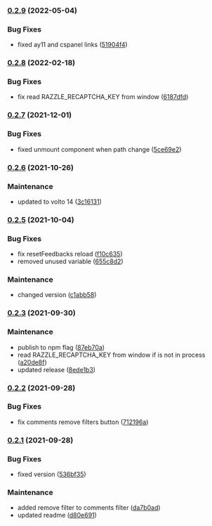 ### [0.2.9](https://github.com/collective/volto-customer-satisfaction/compare/v0.2.8...v0.2.9) (2022-05-04)


### Bug Fixes

* fixed ay11 and cspanel links ([51904f4](https://github.com/collective/volto-customer-satisfaction/commit/51904f41a974df1463c78239c874d559b6cffa3f))

### [0.2.8](https://github.com/collective/volto-customer-satisfaction/compare/v0.2.7...v0.2.8) (2022-02-18)


### Bug Fixes

* fix read RAZZLE_RECAPTCHA_KEY from window ([6187dfd](https://github.com/collective/volto-customer-satisfaction/commit/6187dfdb19aa04b7a7dae0d134e3a43c04e57c38))

### [0.2.7](https://github.com/collective/volto-customer-satisfaction/compare/v0.2.6...v0.2.7) (2021-12-01)


### Bug Fixes

* fixed unmount component when path change ([5ce69e2](https://github.com/collective/volto-customer-satisfaction/commit/5ce69e2e10ba003371a83fd8b0cabc0d3b926dbc))

### [0.2.6](https://github.com/collective/volto-customer-satisfaction/compare/v0.2.5...v0.2.6) (2021-10-26)


### Maintenance

* updated to volto 14 ([3c16131](https://github.com/collective/volto-customer-satisfaction/commit/3c16131bc134098a9395714f6aed1caab6002eda))

### [0.2.5](https://github.com/collective/volto-customer-satisfaction/compare/v0.2.3...v0.2.5) (2021-10-04)


### Bug Fixes

* fix resetFeedbacks reload ([f10c635](https://github.com/collective/volto-customer-satisfaction/commit/f10c635cf7f5b9e5bfd5778d4c9cd69a20804511))
* removed unused variable ([655c8d2](https://github.com/collective/volto-customer-satisfaction/commit/655c8d27210bd48c6975be0bc018d1424b83f056))


### Maintenance

* changed version ([c1abb58](https://github.com/collective/volto-customer-satisfaction/commit/c1abb58c8e20bf9f1f5a2a9bbfc13cad1ab70c8c))

### [0.2.3](https://github.com/collective/volto-customer-satisfaction/compare/v0.2.2...v0.2.3) (2021-09-30)


### Maintenance

* publish to npm flag ([87eb70a](https://github.com/collective/volto-customer-satisfaction/commit/87eb70aff5542f4f2ef5a45cc69e92d007852a32))
* read RAZZLE_RECAPTCHA_KEY from window if is not in process ([a20de8f](https://github.com/collective/volto-customer-satisfaction/commit/a20de8fe72ae2e19078e3893a83ef56cff12bdae))
* updated release ([8ede1b3](https://github.com/collective/volto-customer-satisfaction/commit/8ede1b3c3f053e61ce0a5fc9bcff525a71923c73))

### [0.2.2](https://github.com/collective/volto-customer-satisfaction/compare/v0.2.1...v0.2.2) (2021-09-28)


### Bug Fixes

* fix comments remove filters button ([712196a](https://github.com/collective/volto-customer-satisfaction/commit/712196a0c5fb473aeddcc4734ccf41dd0efc1e3a))

### [0.2.1](https://github.com/collective/volto-customer-satisfaction/compare/v0.2.0...v0.2.1) (2021-09-28)


### Bug Fixes

* fixed version ([536bf35](https://github.com/collective/volto-customer-satisfaction/commit/536bf3539676d97e12b0ee4d824bdb8ff540daee))


### Maintenance

* added remove filter to comments filter ([da7b0ad](https://github.com/collective/volto-customer-satisfaction/commit/da7b0ad28805882a18f255c016530d94d10a3d2a))
* updated readme ([d80e691](https://github.com/collective/volto-customer-satisfaction/commit/d80e69116734a1d6a9cd0ed19689f87e1d3c3308))

